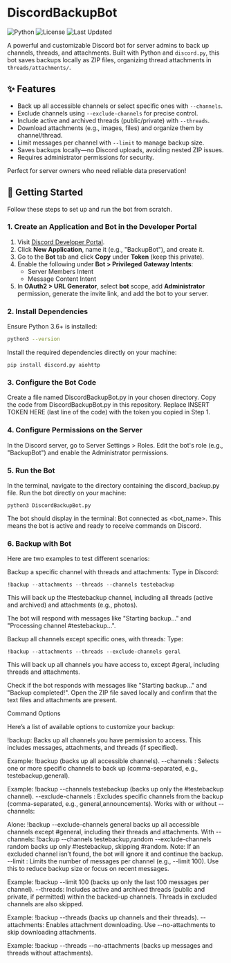 # DiscordBackupBot

![Python](https://img.shields.io/badge/Python-3.6%2B-blue)
![License](https://img.shields.io/badge/License-MIT-green)
![Last Updated](https://img.shields.io/badge/Last%20Updated-May%202025-orange)

A powerful and customizable Discord bot for server admins to back up channels, threads, and attachments. Built with Python and `discord.py`, this bot saves backups locally as ZIP files, organizing thread attachments in `threads/attachments/`.

## ✨ Features

- Back up all accessible channels or select specific ones with `--channels`.
- Exclude channels using `--exclude-channels` for precise control.
- Include active and archived threads (public/private) with `--threads`.
- Download attachments (e.g., images, files) and organize them by channel/thread.
- Limit messages per channel with `--limit` to manage backup size.
- Saves backups locally—no Discord uploads, avoiding nested ZIP issues.
- Requires administrator permissions for security.

Perfect for server owners who need reliable data preservation!

## 🚀 Getting Started

Follow these steps to set up and run the bot from scratch.

### 1. Create an Application and Bot in the Developer Portal

1. Visit [Discord Developer Portal](https://discord.com/developers/applications).
2. Click **New Application**, name it (e.g., "BackupBot"), and create it.
3. Go to the **Bot** tab and click **Copy** under **Token** (keep this private).
4. Enable the following under **Bot > Privileged Gateway Intents**:
   - Server Members Intent
   - Message Content Intent
5. In **OAuth2 > URL Generator**, select **bot** scope, add **Administrator** permission, generate the invite link, and add the bot to your server.

### 2. Install Dependencies

Ensure Python 3.6+ is installed:

```bash
python3 --version
```

Install the required dependencies directly on your machine:
```
pip install discord.py aiohttp
```


### 3. Configure the Bot Code

Create a file named DiscordBackupBot.py in your chosen directory.
Copy the code from DiscordBackupBot.py in this repository.
Replace INSERT TOKEN HERE (last line of the code) with the token you copied in Step 1.

### 4. Configure Permissions on the Server

In the Discord server, go to Server Settings > Roles.
Edit the bot's role (e.g., "BackupBot") and enable the Administrator permissions.

### 5. Run the Bot

In the terminal, navigate to the directory containing the discord_backup.py file.
Run the bot directly on your machine:
```
python3 DiscordBackupBot.py
```
 
The bot should display in the terminal: Bot connected as <bot_name>. This means the bot is active and ready to receive commands on Discord.

### 6. Backup with Bot

Here are two examples to test different scenarios:

Backup a specific channel with threads and attachments: Type in Discord:
```
!backup --attachments --threads --channels testebackup
```
This will back up the #testebackup channel, including all threads (active and archived) and attachments (e.g., photos).

The bot will respond with messages like "Starting backup..." and "Processing channel #testebackup...".

Backup all channels except specific ones, with threads: Type:
```
!backup --attachments --threads --exclude-channels geral
```
This will back up all channels you have access to, except #geral, including threads and attachments.

Check if the bot responds with messages like "Starting backup..." and "Backup completed!".
Open the ZIP file saved locally and confirm that the text files and attachments are present.



Command Options

Here’s a list of available options to customize your backup:

!backup: Backs up all channels you have permission to access. This includes messages, attachments, and threads (if specified).

Example: !backup (backs up all accessible channels).
--channels <name>: Selects one or more specific channels to back up (comma-separated, e.g., testebackup,general).

Example: !backup --channels testebackup (backs up only the #testebackup channel).
--exclude-channels <name>: Excludes specific channels from the backup (comma-separated, e.g., general,announcements). Works with or without --channels:

Alone: !backup --exclude-channels general backs up all accessible channels except #general, including their threads and attachments.
With --channels: !backup --channels testebackup,random --exclude-channels random backs up only #testebackup, skipping #random.
Note: If an excluded channel isn’t found, the bot will ignore it and continue the backup.
--limit <number>: Limits the number of messages per channel (e.g., --limit 100). Use this to reduce backup size or focus on recent messages.

Example: !backup --limit 100 (backs up only the last 100 messages per channel).
--threads: Includes active and archived threads (public and private, if permitted) within the backed-up channels. Threads in excluded channels are also skipped.

Example: !backup --threads (backs up channels and their threads).
--attachments: Enables attachment downloading. Use --no-attachments to skip downloading attachments.

Example: !backup --threads --no-attachments (backs up messages and threads without attachments).
